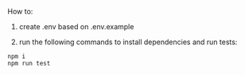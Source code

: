 How to:

1. create .env based on .env.example

2. run the following commands to install dependencies and run tests:
```
npm i
npm run test
```
